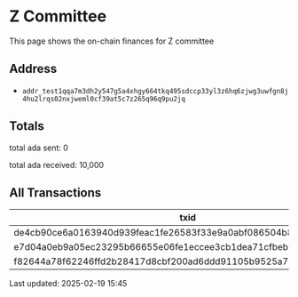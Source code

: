 
# Z Committee

This page shows the on-chain finances for Z committee

## Address

- `addr_test1qqa7m3dh2y547g5a4xhgy664tkq495sdccp33yl3z6hq6zjwg3uwfgn8j4hu2lrqs02nxjweml0cf39at5c7z265q96q9pu2jq`

## Totals

total ada sent: 0

total ada received: 10,000

## All Transactions

| txid | epoch_no | block_height |
| --- | --- | --- |
| de4cb90ce6a0163940d939feac1fe26583f33e9a0abf086504b8e051580682fb | 50 | 3199950 |
| e7d04a0eb9a05ec23295b66655e06fe1eccee3cb1dea71cfbeb932700c06ee4c | 198 | 3199950 |
| f82644a78f62246ffd2b28417d8cbf200ad6ddd91105b9525a7b98031953e63b | 199 | 3208251 |


Last updated: 2025-02-19 15:45